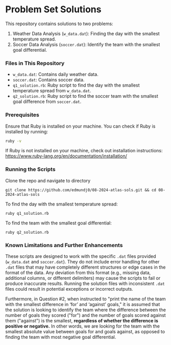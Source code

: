 # Problem Set Solutions

This repository contains solutions to two problems:

1. Weather Data Analysis (`w_data.dat`): Finding the day with the smallest temperature spread.
2. Soccer Data Analysis (`soccer.dat`): Identify the team with the smallest goal differential.


### Files in This Repository

- `w_data.dat`: Contains daily weather data.
- `soccer.dat`: Contains soccer data.
- `q1_solution.rb`: Ruby script to find the day with the smallest temperature spread from `w_data.dat`.
- `q2_solution.rb`: Ruby script to find the soccer team with the smallest goal difference from `soccer.dat`.


### Prerequisites

Ensure that Ruby is installed on your machine. You can check if Ruby is installed by running:

```bash
ruby -v
```
If Ruby is not installed on your machine, check out installation instructions: https://www.ruby-lang.org/en/documentation/installation/

### Running the Scripts

Clone the repo and navigate to directory
   ```
   git clone https://github.com/edmundj0/08-2024-atlas-sols.git && cd 08-2024-atlas-sols
   ```
To find the day with the smallest temperature spread:
```
ruby q1_solution.rb
```
To find the team with the smallest goal differential:
```
ruby q2_solution.rb
```
### Known Limitations and Further Enhancements

These scripts are designed to work with the specific `.dat` files provided (`w_data.dat` and `soccer.dat`). They do not include error handling for other `.dat` files that may have completely different structures or edge cases in the format of the data. Any deviation from this format (e.g., missing data, additional columns, or different delimiters) may cause the scripts to fail or produce inaccurate results. Running the solution files with inconsistent `.dat` files could result in potential exceptions or incorrect outputs. 

Furthermore, in Question #2, when instructed to "print the name of the team with the smallest difference in ‘for’ and ‘against’ goals," it is assumed that the solution is looking to identify the team where the difference between the number of goals they scored ("for") and the number of goals scored against them ("against") is the smallest, **regardless of whether the difference is positive or negative.** In other words, we are looking for the team with the smallest absolute value between goals for and goals against, as opposed to finding the team with most negative goal differential.

